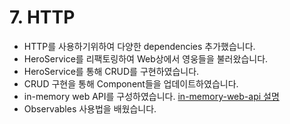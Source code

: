 # 7. HTTP
* HTTP를 사용하기위하여 다양한 dependencies 추가했습니다.
* HeroService를 리팩토링하여 Web상에서 영웅들을 불러왔습니다.
* HeroService를 통해 CRUD를 구현하였습니다.
* CRUD 구현을 통해 Component들을 업데이트하였습니다.
* in-memory web API를 구성하였습니다.
[in-memory-web-api 설명](https://github.com/angular/in-memory-web-api)
* Observables 사용법을 배웠습니다.

